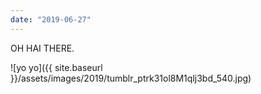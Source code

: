 ```yaml
---
date: "2019-06-27"
---
```


OH HAI THERE.

![yo yo]({{ site.baseurl }}/assets/images/2019/tumblr_ptrk31ol8M1qlj3bd_540.jpg)
